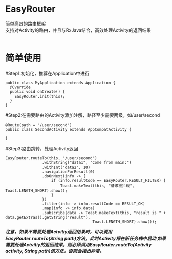 # EasyRouter
简单高效的路由框架<br>
支持对Activity的路由，并且与RxJava结合，高效处理Activity的返回结果<br><br>

简单使用
=======
#Step1:初始化，推荐在Application中进行  
```
public class MyApplication extends Application {
  @Override
  public void onCreate() {
    EasyRouter.init(this);
  }
}
```
#Step2:在需要路由的Activity添加注解，路径至少需要两级，如/user/second
```
@Route(path = "/user/second")
public class SecondActivity extends AppCompatActivity {

}
```
#Step3:路由跳转，处理Activity返回
```
EasyRouter.routeTo(this, "/user/second")
                .withString("data1", "Come from main:")
                .withInt("data2", 10)
                .navigationForResult(0)
                .doOnNext(info -> {
                    if (info.resultCode == EasyRouter.RESULT_FILTER) {
                        Toast.makeText(this, "请求被拦截", Toast.LENGTH_SHORT).show();
                    }
                })
                .filter(info -> info.resultCode == RESULT_OK)
                .map(info -> info.data)
                .subscribe(data -> Toast.makeText(this, "result is " + data.getExtras().getString("result"),
                                      Toast.LENGTH_SHORT).show());
```
***注意，如果不需要处理Actvitiy返回结果时，可以调用EasyRouter.routeTo(String path)方法，此时Activity将在新任务栈中启动
如果需要处理Actvitiy的返回结果，则必须调用EasyRouter.routeTo(Activity activity, String path)该方法，否则会抛出异常。***
